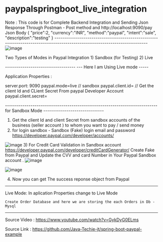 # paypalspringboot_live_integration

  Note : This code is for Complete Backend Integration and Sending Json Response Through Postman  - Post method  and  http://localhost:9090/pay
   Json Body 
  {
    "price":2,
     "currency":"INR",
     "method":"paypal",
    "intent":"sale",
    "description":"testing"
    }
      ------------------------------------------------------------------------------------------------------------------------------
 ![image](https://user-images.githubusercontent.com/54494367/112153461-4a0ea480-8c09-11eb-9a13-8c019a7b1edd.png)

      
  Two Types of Modes in Paypal Integration 
    1) Sandbox (for Testing) 
    2) Live
    
 ------------------------------------  ---   Here I am Using Live mode   ----- 
    
 Application Properties : 
 
 server.port: 9090
 paypal.mode=live       // sandbox 
 paypal.client.id=    // Get the client Id and CLient Secret From paypal Developer Account 
 paypal.client.secret=  

 
   ------------------------------------------------------------------------------ for Sandbox Mode -------------------------------
   
  1) Get the client Id and client Secret from sandbox accounts of the business (seller account ) to whom you want to pay / send money
  2) for login sandbox - Sandbox (Fake) login email and password 
  https://developer.paypal.com/developer/accounts/
  
   ![image](https://user-images.githubusercontent.com/54494367/112149587-28132300-8c05-11eb-8491-99687e2f00b7.png)
  3)  For Credit Card Validation in Sandbox account 
  https://developer.paypal.com/developer/creditCardGenerator/
   Create Fake from Paypal and Update  the CVV and card Number in Your Paypal Sandbox account . 
   ![image](https://user-images.githubusercontent.com/54494367/112150209-d74ffa00-8c05-11eb-88b0-b5cc817f2d43.png)

![image](https://user-images.githubusercontent.com/54494367/112152895-c6ed4e80-8c08-11eb-9f46-4a1d7913b2f7.png)


  4) Now you can get The success reponse object from Paypal

----------------------------------------------------
Live Mode:
  In aplication Properties change to Live Mode 

    Create Order Database and here we are storing the each Orders in Db - Mysql
-------------------------
 
 Source Video  : https://www.youtube.com/watch?v=GykDyG0ELms
 
 Source Link : https://github.com/Java-Techie-jt/spring-boot-paypal-example
 
 
